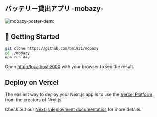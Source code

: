 ## バッテリー貸出アプリ -mobazy-
![mobazy-poster-demo](https://github.com/user-attachments/assets/3393d5e4-439c-4239-94c9-3baa9b0ab51b)

## 🚀 Getting Started
```bash
git clone https://github.com/bmi921/mobazy
cd ./mobazy
npm run dev
```

Open [http://localhost:3000](http://localhost:3000) with your browser to see the result.

## Deploy on Vercel

The easiest way to deploy your Next.js app is to use the [Vercel Platform](https://vercel.com/new?utm_medium=default-template&filter=next.js&utm_source=create-next-app&utm_campaign=create-next-app-readme) from the creators of Next.js.

Check out our [Next.js deployment documentation](https://nextjs.org/docs/deployment) for more details.
